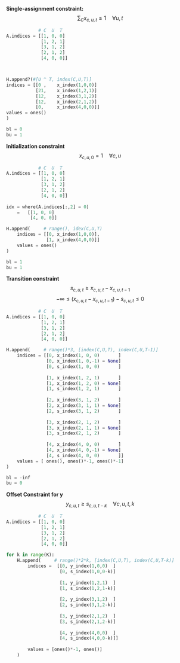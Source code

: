**Single-assignment constraint:**
$$\sum_C x_{c,u,t} \leq 1 \quad \forall u,t$$
```python     
			# C  U  T
A.indices = [[1, 0, 0]
			 [1, 2, 1]
			 [3, 1, 2]
			 [2, 1, 2]
			 [4, 0, 0]]



H.append?(#[U ^ T, index(C,U,T)]
indices = [[0 ,    x_index(1,0,0)]
		   [21,    x_index(1,2,1)]
		   [12,    x_index(3,1,2)]
		   [12,    x_index(2,1,2)]
		   [0,     x_index(4,0,0)]]
values = ones()
)

bl = 0
bu = 1

```

**Initialization constraint**
$$x_{c,u,0} = 1 \quad\forall c,u$$
```python     
			# C  U  T
A.indices = [[1, 0, 0]
			 [1, 2, 1]
			 [3, 1, 2]
			 [2, 1, 2]
			 [4, 0, 0]]
									
idx = where(A.indices[:,2] = 0) 
	=   [[1, 0, 0]
		 [4, 0, 0]]

H.append(     # range(), idex(C,U,T) 
	indices = [[0, x_index(1,0,0)],
			   [1, x_index(4,0,0)]]
	values = ones()
)

bl = 1
bu = 1


```

**Transition constraint**
$$s_{c,u,t} \geq x_{c,u,t}-x_{c,u,t-1}$$
$$ -\infty \leq (x_{c,u,t} - x_{c,u,t-1}) - s_{c,u,t} \leq 0   $$
```python
			# C  U  T
A.indices = [[1, 0, 0]
			 [1, 2, 1]
			 [3, 1, 2]
			 [2, 1, 2]
			 [4, 0, 0]]

H.append(     # range()*3, [index(C,U,T), index(C,U,T-1)] 
	indices = [[0, x_index(1, 0, 0)       ]
			   [0, x_index(1, 0,-1) = None]
			   [0, s_index(1, 0, 0)       ]
			   
			   [1, x_index(1, 2, 1)       ]
			   [1, x_index(1, 2, 0) = None]
			   [1, s_index(1, 2, 1)       ]
			   
			   [2, x_index(3, 1, 2)       ]
			   [2, x_index(3, 1, 1) = None]
			   [2, s_index(3, 1, 2)       ]
			   
			   [3, x_index(2, 1, 2)       ]
			   [3, x_index(2, 1, 1) = None]
			   [3, s_index(2, 1, 2)       ]
			   
			   [4, x_index(4, 0, 0)       ]
			   [4, x_index(4, 0,-1) = None]
			   [4, s_index(4, 0, 0)       ]]
	values = [ ones(), ones()*-1, ones()*-1]
)

bl = -inf
bu = 0
```

**Offset Constraint for y**
$$y_{c,u,t} \geq s_{c,u,t-k} \quad \forall c,u,t,k$$
```python
			# C  U  T
A.indices = [[1, 0, 0]
			 [1, 2, 1]
			 [3, 1, 2]
			 [2, 1, 2]
			 [4, 0, 0]]

for k in range(K):
	H.append(     # range()*2*k, [index(C,U,T), index(C,U,T-k)]
		indices =  [[0, y_index(1,0,0)  ]
					[0, s_index(1,0,0-k)]
					
					[1, y_index(1,2,1)  ]
					[1, s_index(1,2,1-k)]
					
					[2, y_index(3,1,2)  ]
					[2, s_index(3,1,2-k)]
					
					[3, y_index(2,1,2)  ]
					[3, s_index(2,1,2-k)]
					
					[4, y_index(4,0,0)  ]
					[4, s_index(4,0,0-k)]]
		
		values = [ones()*-1, ones()]
	)

```